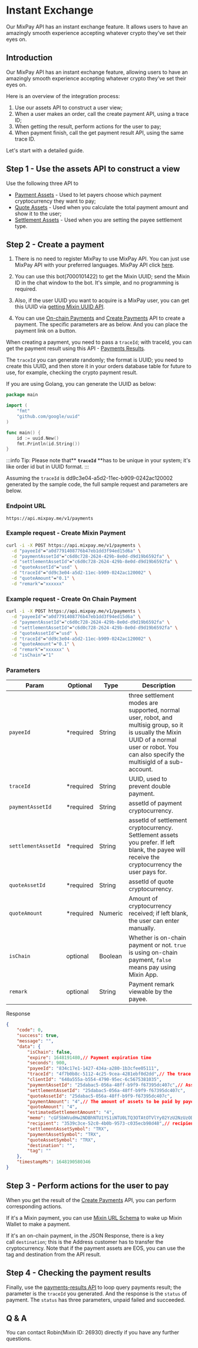 # Instant Exchange

Our MixPay API has an instant exchange feature. It allows users to have an amazingly smooth experience accepting whatever crypto they’ve set their eyes on.

## Introduction

Our MixPay API has an instant exchange feature, allowing users to have an amazingly smooth experience accepting whatever crypto they’ve set their eyes on.

Here is an overview of the integration process:

1.  Use our assets API to construct a user view;
2.  When a user makes an order, call the create payment API, using a trace ID;
3.  When getting the result, perform actions for the user to pay;
4.  When payment finish, call the get payment result API, using the same trace ID.

Let's start with a detailed guide.

## Step 1 - Use the assets API to construct a view

Use the following three API to

-   [Payment Assets](/developers/api/assets/payment-assets) - Used to let payers choose which payment cryptocurrency they want to pay;
-   [Quote Assets](/developers/api/assets/quote-assets) - Used when you calculate the total payment amount and show it to the user;
-   [Settlement Assets](/developers/api/assets/settlement-assets) - Used when you are setting the payee settlement type.

## Step 2 - Create a payment

1.  There is no need to register MixPay to use MixPay API. You can just use MixPay API with your preferred languages. MixPay API click [here](/developers/api/overview).

2.  You can use this bot(7000101422) to get the Mixin UUID; send the Mixin ID in the chat window to the bot. It's simple, and no programming is required.

3.  Also, if the user UUID you want to acquire is a MixPay user, you can get this UUID via [getting Mixin UUID API](/developers/api/users/get-mixin-uuid).

4.  You can use [On-chain Payments](/developers/api/payments/onchain-payments) and [Create Payments](/developers/api/payments/accepting-payments) API to create a payment. The specific parameters are as below. And you can place the payment link on a button.

When creating a payment, you need to pass a `traceId`; with traceId, you can get the payment result using this API - [Payments Results](/developers/api/payments/payments-results).

The `traceId` you can generate randomly; the format is UUID; you need to create this UUID, and then store it in your orders database table for future to use, for example, checking the crypto payment result.

If you are using Golang, you can generate the UUID as below:

```go
package main

import (
    "fmt"
    "github.com/google/uuid"
)

func main() {
    id := uuid.New()
    fmt.Println(id.String())
}
```

:::info
Tip: Please note that** **`traceId`** **has to be unique in your system; it's like order id but in UUID format.
:::

Assuming the `traceId` is dd9c3e04-a5d2-11ec-b909-0242ac120002 generated by the sample code, the full sample request and parameters are below.

### Endpoint URL

```
https://api.mixpay.me/v1/payments
```

### Example request - Create Mixin Payment

```bash
curl -i -X POST https://api.mixpay.me/v1/payments \
  -d "payeeId"="a0d7791408776b47eb1dd3f94ed15d6a" \
  -d "paymentAssetId"="c6d0c728-2624-429b-8e0d-d9d19b6592fa" \
  -d "settlementAssetId"="c6d0c728-2624-429b-8e0d-d9d19b6592fa" \
  -d "quoteAssetId"="usd" \
  -d "traceId"="dd9c3e04-a5d2-11ec-b909-0242ac120002" \
  -d "quoteAmount"="0.1" \
  -d "remark"="xxxxxx"
```

### Example request - Create On Chain Payment

```bash
curl -i -X POST https://api.mixpay.me/v1/payments \
  -d "payeeId"="a0d7791408776b47eb1dd3f94ed15d6a" \
  -d "paymentAssetId"="c6d0c728-2624-429b-8e0d-d9d19b6592fa" \
  -d "settlementAssetId"="c6d0c728-2624-429b-8e0d-d9d19b6592fa" \
  -d "quoteAssetId"="usd" \
  -d "traceId"="dd9c3e04-a5d2-11ec-b909-0242ac120002" \
  -d "quoteAmount"="0.1" \
  -d "remark"="xxxxxx" \
  -d "isChain"="1"
```

### Parameters

|  Param | Optional | Type | Description |
| --- | --- | --- | --- |
| `payeeId` | <span class="required">*required</span> | String | three settlement modes are supported, normal user, robot, and multisig group, so it is usually the Mixin UUID of a normal user or robot. You can also specify the multisigId of a sub-account. |
| `traceId` | <span class="required">*required</span> | String | UUID, used to prevent double payment. |
| `paymentAssetId` | <span class="required">*required</span> | String | assetId of payment cryptocurrency. |
| `settlementAssetId` | <span class="required">*required</span> | String | assetId of settlement cryptocurrency. Settlement assets you prefer. If left blank, the payee will receive the cryptocurrency the user pays for. |
| `quoteAssetId` | <span class="required">*required</span> | String | assetId of quote cryptocurrency.|
| `quoteAmount` | <span class="required">*required</span> | Numeric | Amount of cryptocurrency received; if left blank, the user can enter manually. |
| `isChain` | optional |  Boolean | Whether is on-chain payment or not. `true` is using on-chain payment, `false` means pay using Mixin App. |
| `remark` | optional |  String | Payment remark viewable by the payee. |

Response

```json
{
    "code": 0,
    "success": true,
    "message": "",
    "data": {
        "isChain": false,
        "expire": 1648191480,// Payment expiration time
        "seconds": 900,
        "payeeId": "834c17e1-1427-434a-a280-1b3cfee05111",
        "traceId": "4f7b0b8c-5112-4c25-9cea-4281ebf0d2dd",// The trace id when the user pays, to get the result of payment. And trace for mixin.
        "clientId": "640a555a-b554-4790-95ec-6c5675381035",
        "paymentAssetId": "25dabac5-056a-48ff-b9f9-f67395dc407c",// Assets to be paid by payer. And asset for mixin
        "settlementAssetId": "25dabac5-056a-48ff-b9f9-f67395dc407c",
        "quoteAssetId": "25dabac5-056a-48ff-b9f9-f67395dc407c",
        "paymentAmount": "4",// The amount of assets to be paid by payer. And amount for mixin
        "quoteAmount": "4",
        "estimatedSettlementAmount": "4",
        "memo": "cGF5bWVudHw2NDBhNTU1YS1iNTU0LTQ3OTAtOTVlYy02YzU2NzUzODEwMzU=",// memo for mixin
        "recipient": "3539c3ce-52c0-4b0b-9573-c035ecb98d48",// recipient for mixin
        "settlementAssetSymbol": "TRX",
        "paymentAssetSymbol": "TRX",
        "quoteAssetSymbol": "TRX",
        "destination": "",
        "tag": ""
    },
    "timestampMs": 1648190580346
}
```

## Step 3 - Perform actions for the user to pay

When you get the result of the [Create Payments](/developers/api/payments/accepting-payments) API, you can perform corresponding actions.

If it's a Mixin payment, you can use [Mixin URL Schema](https://developers.mixin.one/docs/schema) to wake up Mixin Wallet to make a payment.

If it's an on-chain payment, in the JSON Response, there is a key call `destination`; this is the Address customer has to transfer the cryptocurrency. Note that if the payment assets are EOS, you can use the tag and destination from the API result.

## Step 4 - Checking the payment results

Finally, use the [payments-results API](/developers/api/payments/payments-results) to loop query payments result; the parameter is the `traceId` you generated. And the response is the `status` of payment. The `status` has three parameters, unpaid failed and succeeded.

## Q & A

You can contact Robin(Mixin ID: 26930) directly if you have any further questions.
